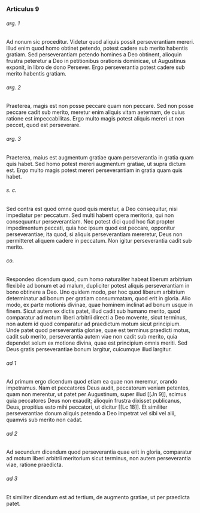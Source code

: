 ### Articulus 9

###### arg. 1
Ad nonum sic proceditur. Videtur quod aliquis possit perseverantiam mereri. Illud enim quod homo obtinet petendo, potest cadere sub merito habentis gratiam. Sed perseverantiam petendo homines a Deo obtinent, alioquin frustra peteretur a Deo in petitionibus orationis dominicae, ut Augustinus exponit, in libro de dono Persever. Ergo perseverantia potest cadere sub merito habentis gratiam.

###### arg. 2
Praeterea, magis est non posse peccare quam non peccare. Sed non posse peccare cadit sub merito, meretur enim aliquis vitam aeternam, de cuius ratione est impeccabilitas. Ergo multo magis potest aliquis mereri ut non peccet, quod est perseverare.

###### arg. 3
Praeterea, maius est augmentum gratiae quam perseverantia in gratia quam quis habet. Sed homo potest mereri augmentum gratiae, ut supra dictum est. Ergo multo magis potest mereri perseverantiam in gratia quam quis habet.

###### s. c.
Sed contra est quod omne quod quis meretur, a Deo consequitur, nisi impediatur per peccatum. Sed multi habent opera meritoria, qui non consequuntur perseverantiam. Nec potest dici quod hoc fiat propter impedimentum peccati, quia hoc ipsum quod est peccare, opponitur perseverantiae; ita quod, si aliquis perseverantiam mereretur, Deus non permitteret aliquem cadere in peccatum. Non igitur perseverantia cadit sub merito.

###### co.
Respondeo dicendum quod, cum homo naturaliter habeat liberum arbitrium flexibile ad bonum et ad malum, dupliciter potest aliquis perseverantiam in bono obtinere a Deo. Uno quidem modo, per hoc quod liberum arbitrium determinatur ad bonum per gratiam consummatam, quod erit in gloria. Alio modo, ex parte motionis divinae, quae hominem inclinat ad bonum usque in finem. Sicut autem ex dictis patet, illud cadit sub humano merito, quod comparatur ad motum liberi arbitrii directi a Deo movente, sicut terminus, non autem id quod comparatur ad praedictum motum sicut principium. Unde patet quod perseverantia gloriae, quae est terminus praedicti motus, cadit sub merito, perseverantia autem viae non cadit sub merito, quia dependet solum ex motione divina, quae est principium omnis meriti. Sed Deus gratis perseverantiae bonum largitur, cuicumque illud largitur.

###### ad 1
Ad primum ergo dicendum quod etiam ea quae non meremur, orando impetramus. Nam et peccatores Deus audit, peccatorum veniam petentes, quam non merentur, ut patet per Augustinum, super illud [[Jn 9]], scimus quia peccatores Deus non exaudit; alioquin frustra dixisset publicanus, Deus, propitius esto mihi peccatori, ut dicitur [[Lc 18]]. Et similiter perseverantiae donum aliquis petendo a Deo impetrat vel sibi vel alii, quamvis sub merito non cadat.

###### ad 2
Ad secundum dicendum quod perseverantia quae erit in gloria, comparatur ad motum liberi arbitrii meritorium sicut terminus, non autem perseverantia viae, ratione praedicta.

###### ad 3
Et similiter dicendum est ad tertium, de augmento gratiae, ut per praedicta patet.

